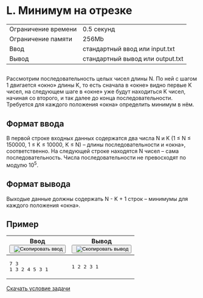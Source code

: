 <div class="problem__statement text" data-bem="{&quot;problem__statement&quot;:{}}">
<div class="problem-statement">
   <div class="header">
      <h1 class="title">L. Минимум на отрезке</h1>
      <table>
         <tbody><tr class="time-limit">
            <td class="property-title">Ограничение времени</td>
            <td>0.5&nbsp;секунд</td>
         </tr>
         <tr class="memory-limit">
            <td class="property-title">Ограничение памяти</td>
            <td>256Mb</td>
         </tr>
         <tr class="input-file">
            <td class="property-title">Ввод</td>
            <td colspan="1">стандартный ввод или input.txt</td>
         </tr>
         <tr class="output-file">
            <td class="property-title">Вывод</td>
            <td colspan="1">стандартный вывод или output.txt</td>
         </tr>
      </tbody></table>
   </div>
   <h2></h2>
   <div class="legend"><span style="">
         <p>Рассмотрим последовательность целых чисел длины <span class="tex-math-text">N</span>. По ней с шагом <span class="tex-math-text">1</span> двигается «окно» длины <span class="tex-math-text">K</span>, то есть сначала в «окне» видно первые <span class="tex-math-text">K</span> чисел, на следующем шаге в «окне» уже будут находиться <span class="tex-math-text">K</span> чисел, начиная со второго, и так далее до конца последовательности. Требуется для каждого положения «окна» определить минимум в нём.
         </p></span></div>
   <h2>Формат ввода</h2>
   <div class="input-specification"><span style="">
         <p>В первой строке входных данных содержатся два числа <span class="tex-math-text">N</span> и <span class="tex-math-text">K</span> (<span class="tex-math-text">1 ≤  N ≤  150000</span>, <span class="tex-math-text">1 ≤ K ≤ 10000</span>, <span class="tex-math-text">K ≤  N</span>) – длины последовательности и «окна», соответственно. На следующей строке находятся <span class="tex-math-text">N</span> чисел – сама последовательность. Числа последовательности не превосходят по модулю <span class="tex-math-text">10<sup>5</sup></span>.
         </p></span></div>
   <h2>Формат вывода</h2>
   <div class="output-specification"><span style="">
         <p>Выходые данные должны содержать <span class="tex-math-text">N - K + 1</span> строк – минимумы для каждого положения «окна».
         </p></span></div>
   <h2>Пример</h2>
   <table class="sample-tests">
      <thead>
         <tr>
            <th>Ввод<div class="problem__copy-sample"><button class="button button_theme_pseudo button_size_s button_only-icon_yes problem__copy-button problem__copy-button_type_input i-bem" data-bem="{&quot;button&quot;:{}}" role="button" type="button" title="Скопировать ввод"><span class="button__text">&nbsp;<img class="image button__icon button__icon_role_copy" src="//yastatic.net/lego/_/La6qi18Z8LwgnZdsAr1qy1GwCwo.gif" alt="Скопировать ввод"></span></button></div></th>
            <th>Вывод<div class="problem__copy-sample"><button class="button button_theme_pseudo button_size_s button_only-icon_yes problem__copy-button problem__copy-button_type_output i-bem" data-bem="{&quot;button&quot;:{}}" role="button" type="button" title="Скопировать вывод"><span class="button__text">&nbsp;<img class="image button__icon button__icon_role_copy" src="//yastatic.net/lego/_/La6qi18Z8LwgnZdsAr1qy1GwCwo.gif" alt="Скопировать вывод"></span></button></div></th>
         </tr>
      </thead>
      <tbody>
         <tr>
            <td><pre>7 3
1 3 2 4 5 3 1
</pre></td>
            <td><pre>1 2 2 3 1 </pre></td>
         </tr>
      </tbody>
   </table>
</div><a class="link link_theme_download inline-block" href="/contest/35179/download/L/" target="_blank">Скачать условие задачи</a></div>
